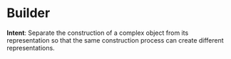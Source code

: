 # Builder

**Intent**: Separate the construction of a complex object from its representation so that the same construction process can create different representations.
